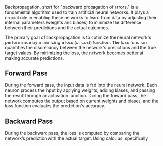 Backpropagation, short for "backward propagation of errors," is a fundamental algorithm used to train artificial neural networks. It plays a crucial role in enabling these networks to learn from data by adjusting their internal parameters (weights and biases) to minimize the difference between their predictions and the actual outcomes. 

The primary goal of backpropagation is to optimize the neural network's performance by minimizing a loss (or cost) function. The loss function quantifies the discrepancy between the network's predictions and the true target values. By minimizing the loss, the network becomes better at making accurate predictions.

## Forward Pass

During the forward pass, the input data is fed into the neural network. Each neuron process the input by applying weights, adding biases, and passing the result through an activation function. During the forward pass, the network computes the output based on current weights and biases, and the loss function evaluates the prediction's accuracy.
## Backward Pass

During the backward pass, the loss is computed by comparing the network's prediction with the actual target. Using calculus, specifically
